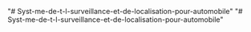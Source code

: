 "# Syst-me-de-t-l-surveillance-et-de-localisation-pour-automobile" 
"# Syst-me-de-t-l-surveillance-et-de-localisation-pour-automobile" 
